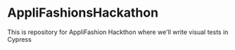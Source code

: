# AppliFashionsHackathon
This is repository for AppliFashion Hackthon where we'll write visual tests in Cypress 
